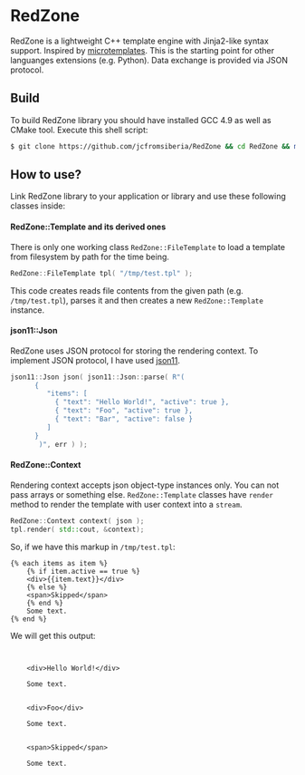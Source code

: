 RedZone
=======

RedZone is a lightweight C++ template engine with Jinja2-like syntax support.
Inspired by [microtemplates](https://github.com/alexmic/microtemplates).
This is the starting point for other languanges extensions (e.g. Python).
Data exchange is provided via JSON protocol.

## Build

To build RedZone library you should have installed GCC 4.9 as well as CMake tool.
Execute this shell script:
``` sh
$ git clone https://github.com/jcfromsiberia/RedZone && cd RedZone && mkdir build && cd build && cmake .. && make
```

## How to use?

Link RedZone library to your application or library and use these following classes inside:

#### RedZone::Template and its derived ones
There is only one working class `RedZone::FileTemplate` to load a template from filesystem by path for the time being.
``` cpp
RedZone::FileTemplate tpl( "/tmp/test.tpl" );
```
This code creates reads file contents from the given path (e.g. `/tmp/test.tpl`), parses it and then creates a new `RedZone::Template` instance.

#### json11::Json
RedZone uses JSON protocol for storing the rendering context. To implement JSON protocol, I have used [json11](https://github.com/dropbox/json11).
``` cpp
json11::Json json( json11::Json::parse( R"(
      {                                               
         "items": [                                   
           { "text": "Hello World!", "active": true },
           { "text": "Foo", "active": true },         
           { "text": "Bar", "active": false }         
         ]                                            
      }                                               
       )", err ) );
```

#### RedZone::Context
Rendering context accepts json object-type instances only. You can not pass arrays or something else.
`RedZone::Template` classes have `render` method to render the template with user context into a `stream`.
``` cpp
RedZone::Context context( json ); 
tpl.render( std::cout, &context);
```

So, if we have this markup in `/tmp/test.tpl`:
```
{% each items as item %}
    {% if item.active == true %}
    <div>{{item.text}}</div>
    {% else %}
    <span>Skipped</span>
    {% end %}
    Some text.
{% end %}
```
We will get this output:
```

    
    <div>Hello World!</div>
    
    Some text.

    
    <div>Foo</div>
    
    Some text.

    
    <span>Skipped</span>
    
    Some text.

```
